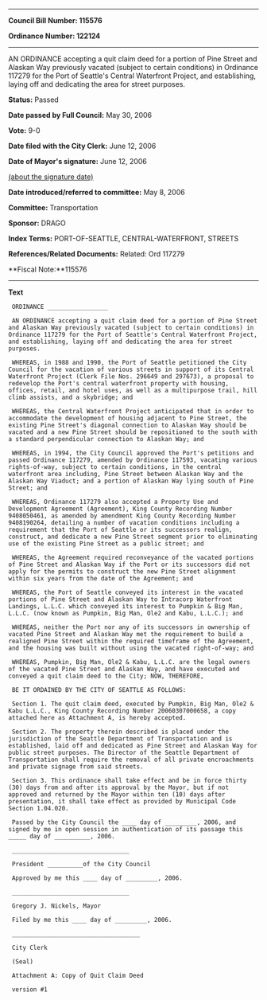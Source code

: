 

********

**Council Bill Number: 115576**
   
**Ordinance Number: 122124**
********

 AN ORDINANCE accepting a quit claim deed for a portion of Pine Street and Alaskan Way previously vacated (subject to certain conditions) in Ordinance 117279 for the Port of Seattle's Central Waterfront Project, and establishing, laying off and dedicating the area for street purposes.

**Status:** Passed
   
**Date passed by Full Council:** May 30, 2006
   
**Vote:** 9-0
   
**Date filed with the City Clerk:** June 12, 2006
   
**Date of Mayor's signature:** June 12, 2006
   
[(about the signature date)](/~public/approvaldate.htm)
   
   
   
**Date introduced/referred to committee:** May 8, 2006
   
**Committee:** Transportation
   
**Sponsor:** DRAGO
   
   
**Index Terms:** PORT-OF-SEATTLE, CENTRAL-WATERFRONT, STREETS

**References/Related Documents:** Related: Ord 117279

**Fiscal Note:**115576

********

**Text**
   
```
 ORDINANCE _________________

 AN ORDINANCE accepting a quit claim deed for a portion of Pine Street and Alaskan Way previously vacated (subject to certain conditions) in Ordinance 117279 for the Port of Seattle's Central Waterfront Project, and establishing, laying off and dedicating the area for street purposes.

 WHEREAS, in 1988 and 1990, the Port of Seattle petitioned the City Council for the vacation of various streets in support of its Central Waterfront Project (Clerk File Nos. 296649 and 297673), a proposal to redevelop the Port's central waterfront property with housing, offices, retail, and hotel uses, as well as a multipurpose trail, hill climb assists, and a skybridge; and

 WHEREAS, the Central Waterfront Project anticipated that in order to accommodate the development of housing adjacent to Pine Street, the existing Pine Street's diagonal connection to Alaskan Way should be vacated and a new Pine Street should be repositioned to the south with a standard perpendicular connection to Alaskan Way; and

 WHEREAS, in 1994, the City Council approved the Port's petitions and passed Ordinance 117279, amended by Ordinance 117593, vacating various rights-of-way, subject to certain conditions, in the central waterfront area including, Pine Street between Alaskan Way and the Alaskan Way Viaduct; and a portion of Alaskan Way lying south of Pine Street; and

 WHEREAS, Ordinance 117279 also accepted a Property Use and Development Agreement (Agreement), King County Recording Number 9408050461, as amended by amendment King County Recording Number 9408190264, detailing a number of vacation conditions including a requirement that the Port of Seattle or its successors realign, construct, and dedicate a new Pine Street segment prior to eliminating use of the existing Pine Street as a public street; and

 WHEREAS, the Agreement required reconveyance of the vacated portions of Pine Street and Alaskan Way if the Port or its successors did not apply for the permits to construct the new Pine Street alignment within six years from the date of the Agreement; and

 WHEREAS, the Port of Seattle conveyed its interest in the vacated portions of Pine Street and Alaskan Way to Intracorp Waterfront Landings, L.L.C. which conveyed its interest to Pumpkin & Big Man, L.L.C. (now known as Pumpkin, Big Man, Ole2 and Kabu, L.L.C.); and

 WHEREAS, neither the Port nor any of its successors in ownership of vacated Pine Street and Alaskan Way met the requirement to build a realigned Pine Street within the required timeframe of the Agreement, and the housing was built without using the vacated right-of-way; and

 WHEREAS, Pumpkin, Big Man, Ole2 & Kabu, L.L.C. are the legal owners of the vacated Pine Street and Alaskan Way, and have executed and conveyed a quit claim deed to the City; NOW, THEREFORE,

 BE IT ORDAINED BY THE CITY OF SEATTLE AS FOLLOWS:

 Section 1. The quit claim deed, executed by Pumpkin, Big Man, Ole2 & Kabu L.L.C., King County Recording Number 20060307000658, a copy attached here as Attachment A, is hereby accepted.

 Section 2. The property therein described is placed under the jurisdiction of the Seattle Department of Transportation and is established, laid off and dedicated as Pine Street and Alaskan Way for public street purposes. The Director of the Seattle Department of Transportation shall require the removal of all private encroachments and private signage from said streets.

 Section 3. This ordinance shall take effect and be in force thirty (30) days from and after its approval by the Mayor, but if not approved and returned by the Mayor within ten (10) days after presentation, it shall take effect as provided by Municipal Code Section 1.04.020.

 Passed by the City Council the ____ day of _________, 2006, and signed by me in open session in authentication of its passage this _____ day of __________, 2006.

 _________________________________

 President __________of the City Council

 Approved by me this ____ day of _________, 2006.

 _________________________________

 Gregory J. Nickels, Mayor

 Filed by me this ____ day of _________, 2006.

 ____________________________________

 City Clerk

 (Seal)

 Attachment A: Copy of Quit Claim Deed

 version #1

```
